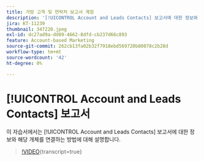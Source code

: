 ```yaml
---
title: 가망 고객 및 연락처 보고서 계정
description: '[!UICONTROL Account and Leads Contacts] 보고서에 대한 정보와 해당 개체를 연결하는 방법에 대해 알아봅니다.'
jira: KT-11239
thumbnail: 347220.jpeg
exl-id: dc27ad9a-dd09-4662-8dfd-cb237d66c893
feature: Account-based Marketing
source-git-commit: 262cb13fa02b32f7918ebd569720b80078c2b28d
workflow-type: tm+mt
source-wordcount: '42'
ht-degree: 0%

---
```


# [!UICONTROL Account and Leads Contacts] 보고서

이 자습서에서는 [!UICONTROL Account and Leads Contacts] 보고서에 대한 정보와 해당 개체를 연결하는 방법에 대해 설명합니다.

>[!VIDEO](https://video.tv.adobe.com/v/3422324/?learn=on&captions=kor){transcript=true}
